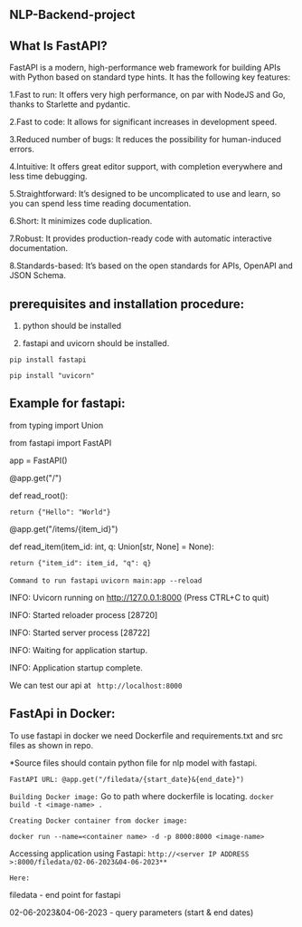 ## NLP-Backend-project
## What Is FastAPI?
FastAPI is a modern, high-performance web framework for building APIs with Python based on standard type hints. It has the following key features:

1.Fast to run: It offers very high performance, on par with NodeJS and Go, thanks to Starlette and pydantic.

2.Fast to code: It allows for significant increases in development speed.

3.Reduced number of bugs: It reduces the possibility for human-induced errors.

4.Intuitive: It offers great editor support, with completion everywhere and less time debugging.

5.Straightforward: It’s designed to be uncomplicated to use and learn, so you can spend less time reading documentation.

6.Short: It minimizes code duplication.

7.Robust: It provides production-ready code with automatic interactive documentation.

8.Standards-based: It’s based on the open standards for APIs, OpenAPI and JSON Schema.

## prerequisites and installation procedure:

1. python should be installed

3. fastapi and uvicorn should be installed.
 
 `pip install fastapi`
 
 `pip install "uvicorn"`
 
## Example for fastapi:

from typing import Union

from fastapi import FastAPI

app = FastAPI()

@app.get("/")

def read_root():

    return {"Hello": "World"}

@app.get("/items/{item_id}")

def read_item(item_id: int, q: Union[str, None] = None):

    return {"item_id": item_id, "q": q}
    
`Command to run fastapi`
`uvicorn main:app --reload`
 

INFO:     Uvicorn running on http://127.0.0.1:8000 (Press CTRL+C to quit)

INFO:     Started reloader process [28720]

INFO:     Started server process [28722]

INFO:     Waiting for application startup.

INFO:     Application startup complete.

We can test our api at ` http://localhost:8000`

## FastApi in Docker:

To use fastapi in docker we need Dockerfile and requirements.txt and src files as shown in repo.

*Source files should contain python file for nlp model with fastapi.

`FastAPI URL: @app.get("/filedata/{start_date}&{end_date}")`

`Building Docker image:`
Go to path where dockerfile is locating.
`docker build -t <image-name> .`

`Creating Docker container from docker image:`
 
 `docker run --name=<container name> -d -p 8000:8000 <image-name>`
 
 Accessing application using Fastapi:
 `http://<server IP ADDRESS >:8000/filedata/02-06-2023&04-06-2023**`
 
 `Here:`
 
 filedata - end point for fastapi
 
 02-06-2023&04-06-2023 -  query parameters (start & end dates)
 
 
